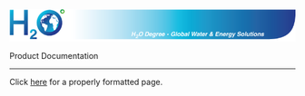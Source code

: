 ![](images/header.png)

Product Documentation

----

Click [here](https://h2o-degree.github.io/product_documentation) for a properly formatted page.
